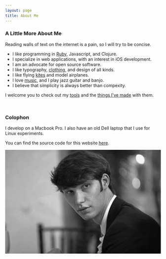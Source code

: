 ```yaml
---
layout: page
title: About Me
---
```


### A Little More About Me ###

Reading walls of text on the internet is a pain, so I will try to be concise.

* I like programming in [Ruby][1], Javascript, and Clojure.
* I specialize in web applications, with an interest in iOS development.
* I am an advocate for open source software.
* I like typography, [clothing][2], and design of all kinds.
* I like flying [kites](http://instagram.com/p/irgE96oFcg/) and model airplanes.
* I love [music][3], and I play jazz guitar and banjo.
* I believe that simplicity is always better than compexity.

I welcome you to check out my [tools][4] and the [things I've made][5] with them.

<br>

### Colophon ###

I develop on a Macbook Pro. I also have an old Dell laptop that I use for Linux experiments.

You can find the source code for this website [here][6].

![Profile](/images/profile.png)

[1]: https://medium.com/the-way-of-ruby/15a9dfd2d5e7
[2]: https://github.com/taylorlapeyre/basic-wardrobe
[3]: http://www.last.fm/user/taylorlapeyre
[4]: https://github.com/taylorlapeyre/.files
[5]: https://github.com/taylorlapeyre?tab=repositories
[6]: https://github.com/taylorlapeyre/taylorlapeyre.github.io
